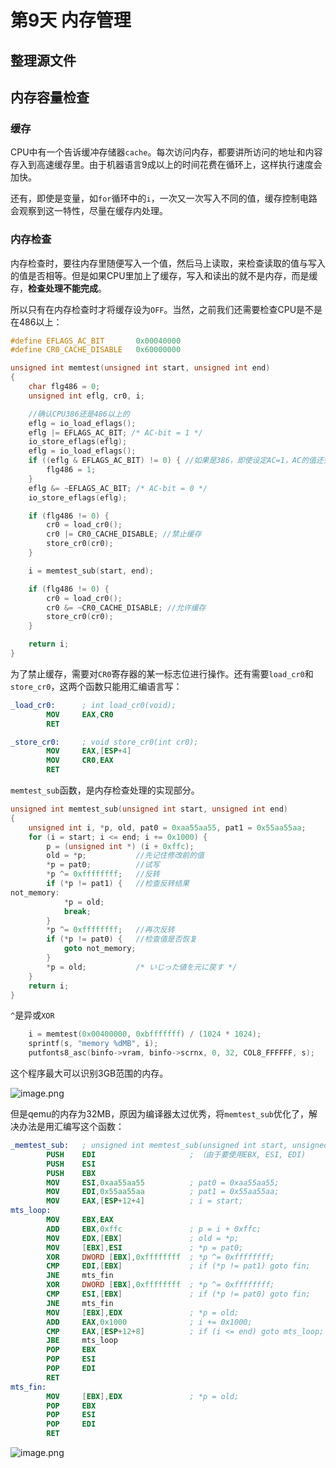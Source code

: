 
# 第9天 内存管理

## 整理源文件

## 内存容量检查

### 缓存

CPU中有一个告诉缓冲存储器`cache`。每次访问内存，都要讲所访问的地址和内容存入到高速缓存里。由于机器语言9成以上的时间花费在循环上，这样执行速度会加快。

还有，即使是变量，如`for`循环中的`i`，一次又一次写入不同的值，缓存控制电路会观察到这一特性，尽量在缓存内处理。 

### 内存检查

内存检查时，要往内存里随便写入一个值，然后马上读取，来检查读取的值与写入的值是否相等。但是如果CPU里加上了缓存，写入和读出的就不是内存，而是缓存，**检查处理不能完成**。

所以只有在内存检查时才将缓存设为`OFF`。当然，之前我们还需要检查CPU是不是在486以上：

```c title="bootpack.c"
#define EFLAGS_AC_BIT		0x00040000
#define CR0_CACHE_DISABLE	0x60000000

unsigned int memtest(unsigned int start, unsigned int end)
{
	char flg486 = 0;
	unsigned int eflg, cr0, i;

	//确认CPU386还是486以上的
	eflg = io_load_eflags();
	eflg |= EFLAGS_AC_BIT; /* AC-bit = 1 */
	io_store_eflags(eflg);
	eflg = io_load_eflags();
	if ((eflg & EFLAGS_AC_BIT) != 0) { //如果是386，即使设定AC=1，AC的值还会自动回到0
		flg486 = 1;
	}
	eflg &= ~EFLAGS_AC_BIT; /* AC-bit = 0 */
	io_store_eflags(eflg);

	if (flg486 != 0) {
		cr0 = load_cr0();
		cr0 |= CR0_CACHE_DISABLE; //禁止缓存
		store_cr0(cr0);
	}

	i = memtest_sub(start, end);

	if (flg486 != 0) {
		cr0 = load_cr0();
		cr0 &= ~CR0_CACHE_DISABLE; //允许缓存
		store_cr0(cr0);
	}

	return i;
}
```

为了禁止缓存，需要对`CR0`寄存器的某一标志位进行操作。还有需要`load_cr0`和`store_cr0`，这两个函数只能用汇编语言写：

```nasm title="naskfunc.nas"
_load_cr0:		; int load_cr0(void);
		MOV		EAX,CR0
		RET

_store_cr0:		; void store_cr0(int cr0);
		MOV		EAX,[ESP+4]
		MOV		CR0,EAX
		RET
```

`memtest_sub`函数，是内存检查处理的实现部分。

```c title="bootpack.c"
unsigned int memtest_sub(unsigned int start, unsigned int end)
{
	unsigned int i, *p, old, pat0 = 0xaa55aa55, pat1 = 0x55aa55aa;
	for (i = start; i <= end; i += 0x1000) {
		p = (unsigned int *) (i + 0xffc);
		old = *p;			//先记住修改前的值
		*p = pat0;			//试写
		*p ^= 0xffffffff;	//反转 
		if (*p != pat1) {	//检查反转结果
not_memory:
			*p = old;
			break;
		}
		*p ^= 0xffffffff;	//再次反转
		if (*p != pat0) {	//检查值是否恢复
			goto not_memory;
		}
		*p = old;			/* いじった値を元に戻す */
	}
	return i;
}

```

`^`是异或`XOR`

```c title="bootpack.c"
	i = memtest(0x00400000, 0xbfffffff) / (1024 * 1024);
	sprintf(s, "memory %dMB", i);
	putfonts8_asc(binfo->vram, binfo->scrnx, 0, 32, COL8_FFFFFF, s);
```

这个程序最大可以识别3GB范围的内存。

![image.png](https://vs-picbed-1320307070.cos.ap-nanjing.myqcloud.com/img/20240303182606.png)

但是qemu的内存为32MB，原因为编译器太过优秀，将`memtest_sub`优化了，解决办法是用汇编写这个函数：

```nasm title="bootpack.c"
_memtest_sub:	; unsigned int memtest_sub(unsigned int start, unsigned int end)
		PUSH	EDI						; （由于要使用EBX, ESI, EDI)
		PUSH	ESI
		PUSH	EBX
		MOV		ESI,0xaa55aa55			; pat0 = 0xaa55aa55;
		MOV		EDI,0x55aa55aa			; pat1 = 0x55aa55aa;
		MOV		EAX,[ESP+12+4]			; i = start;
mts_loop:
		MOV		EBX,EAX
		ADD		EBX,0xffc				; p = i + 0xffc;
		MOV		EDX,[EBX]				; old = *p;
		MOV		[EBX],ESI				; *p = pat0;
		XOR		DWORD [EBX],0xffffffff	; *p ^= 0xffffffff;
		CMP		EDI,[EBX]				; if (*p != pat1) goto fin;
		JNE		mts_fin
		XOR		DWORD [EBX],0xffffffff	; *p ^= 0xffffffff;
		CMP		ESI,[EBX]				; if (*p != pat0) goto fin;
		JNE		mts_fin
		MOV		[EBX],EDX				; *p = old;
		ADD		EAX,0x1000				; i += 0x1000;
		CMP		EAX,[ESP+12+8]			; if (i <= end) goto mts_loop;
		JBE		mts_loop
		POP		EBX
		POP		ESI
		POP		EDI
		RET
mts_fin:
		MOV		[EBX],EDX				; *p = old;
		POP		EBX
		POP		ESI
		POP		EDI
		RET
```

![image.png](https://vs-picbed-1320307070.cos.ap-nanjing.myqcloud.com/img/20240303183732.png)

